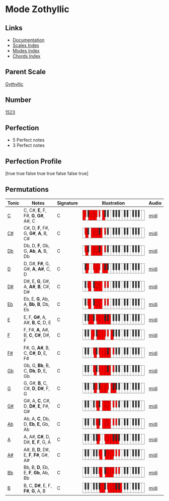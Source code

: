 # Mode Zothyllic

## Links

- [Documentation](index.md)
- [Scales Index](Scales.md)
- [Modes Index](Modes.md)
- [Chords Index](Chords.md)

## Parent Scale

[Gythyllic](ScaleGythyllic.md)

## Number

[1523](https://ianring.com/musictheory/scales/1523)

## Perfection

- 5 Perfect notes
- 3 Perfect notes

## Perfection Profile

[true true false true true false false true]

## Permutations

| Tonic | Notes | Signature | Illustration | Audio |
|-------|-------|-----------|--------------|-------|
| [C](ModeCNaturalZothyllic.md) | C, C#, **E**, F, F#, **G**, **G#**, A#, C | C | ![CNaturalZothyllic](ModeCNaturalZothyllic.png) | [midi](https://github.com/edipermadi/music/blob/main/docs/ModeCNaturalZothyllic.mid?raw=true) |
| [C#](ModeCSharpZothyllic.md) | C#, D, **F**, F#, G, **G#**, **A**, B, C# | C | ![CSharpZothyllic](ModeCSharpZothyllic.png) | [midi](https://github.com/edipermadi/music/blob/main/docs/ModeCSharpZothyllic.mid?raw=true) |
| [Db](ModeDFlatZothyllic.md) | Db, D, **F**, Gb, G, **Ab**, **A**, B, Db | C | ![DFlatZothyllic](ModeDFlatZothyllic.png) | [midi](https://github.com/edipermadi/music/blob/main/docs/ModeDFlatZothyllic.mid?raw=true) |
| [D](ModeDNaturalZothyllic.md) | D, D#, **F#**, G, G#, **A**, **A#**, C, D | C | ![DNaturalZothyllic](ModeDNaturalZothyllic.png) | [midi](https://github.com/edipermadi/music/blob/main/docs/ModeDNaturalZothyllic.mid?raw=true) |
| [D#](ModeDSharpZothyllic.md) | D#, E, **G**, G#, A, **A#**, **B**, C#, D# | C | ![DSharpZothyllic](ModeDSharpZothyllic.png) | [midi](https://github.com/edipermadi/music/blob/main/docs/ModeDSharpZothyllic.mid?raw=true) |
| [Eb](ModeEFlatZothyllic.md) | Eb, E, **G**, Ab, A, **Bb**, **B**, Db, Eb | C | ![EFlatZothyllic](ModeEFlatZothyllic.png) | [midi](https://github.com/edipermadi/music/blob/main/docs/ModeEFlatZothyllic.mid?raw=true) |
| [E](ModeENaturalZothyllic.md) | E, F, **G#**, A, A#, **B**, **C**, D, E | C | ![ENaturalZothyllic](ModeENaturalZothyllic.png) | [midi](https://github.com/edipermadi/music/blob/main/docs/ModeENaturalZothyllic.mid?raw=true) |
| [F](ModeFNaturalZothyllic.md) | F, F#, **A**, A#, B, **C**, **C#**, D#, F | C | ![FNaturalZothyllic](ModeFNaturalZothyllic.png) | [midi](https://github.com/edipermadi/music/blob/main/docs/ModeFNaturalZothyllic.mid?raw=true) |
| [F#](ModeFSharpZothyllic.md) | F#, G, **A#**, B, C, **C#**, **D**, E, F# | C | ![FSharpZothyllic](ModeFSharpZothyllic.png) | [midi](https://github.com/edipermadi/music/blob/main/docs/ModeFSharpZothyllic.mid?raw=true) |
| [Gb](ModeGFlatZothyllic.md) | Gb, G, **Bb**, B, C, **Db**, **D**, E, Gb | C | ![GFlatZothyllic](ModeGFlatZothyllic.png) | [midi](https://github.com/edipermadi/music/blob/main/docs/ModeGFlatZothyllic.mid?raw=true) |
| [G](ModeGNaturalZothyllic.md) | G, G#, **B**, C, C#, **D**, **D#**, F, G | C | ![GNaturalZothyllic](ModeGNaturalZothyllic.png) | [midi](https://github.com/edipermadi/music/blob/main/docs/ModeGNaturalZothyllic.mid?raw=true) |
| [G#](ModeGSharpZothyllic.md) | G#, A, **C**, C#, D, **D#**, **E**, F#, G# | C | ![GSharpZothyllic](ModeGSharpZothyllic.png) | [midi](https://github.com/edipermadi/music/blob/main/docs/ModeGSharpZothyllic.mid?raw=true) |
| [Ab](ModeAFlatZothyllic.md) | Ab, A, **C**, Db, D, **Eb**, **E**, Gb, Ab | C | ![AFlatZothyllic](ModeAFlatZothyllic.png) | [midi](https://github.com/edipermadi/music/blob/main/docs/ModeAFlatZothyllic.mid?raw=true) |
| [A](ModeANaturalZothyllic.md) | A, A#, **C#**, D, D#, **E**, **F**, G, A | C | ![ANaturalZothyllic](ModeANaturalZothyllic.png) | [midi](https://github.com/edipermadi/music/blob/main/docs/ModeANaturalZothyllic.mid?raw=true) |
| [A#](ModeASharpZothyllic.md) | A#, B, **D**, D#, E, **F**, **F#**, G#, A# | C | ![ASharpZothyllic](ModeASharpZothyllic.png) | [midi](https://github.com/edipermadi/music/blob/main/docs/ModeASharpZothyllic.mid?raw=true) |
| [Bb](ModeBFlatZothyllic.md) | Bb, B, **D**, Eb, E, **F**, **Gb**, Ab, Bb | C | ![BFlatZothyllic](ModeBFlatZothyllic.png) | [midi](https://github.com/edipermadi/music/blob/main/docs/ModeBFlatZothyllic.mid?raw=true) |
| [B](ModeBNaturalZothyllic.md) | B, C, **D#**, E, F, **F#**, **G**, A, B | C | ![BNaturalZothyllic](ModeBNaturalZothyllic.png) | [midi](https://github.com/edipermadi/music/blob/main/docs/ModeBNaturalZothyllic.mid?raw=true) |
